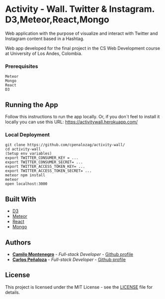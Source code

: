 # Activity - Wall. Twitter & Instagram. D3,Meteor,React,Mongo

Web application with the purpose of visualize and interact with Twitter and Instagram content based in a Hashtag. 

Web app developed for the final project in the CS Web Development course at University of Los Andes, Colombia.

### Prerequisites

```
Meteor
Mongo
React
D3
```
## Running the App

Follow this instructions to run the app locally. Or, if you don´t feel to install it locally you can use this URL: https://activitywall.herokuapp.com/

### Local Deployment

```
git clone https://github.com/cpenalozag/activity-wall/
cd activity-wall
(Setup env variables)
export TWITTER_CONSUMER_KEY = ...
export TWITTER_CONSUMER_SECRET= ...
export TWITTER_ACCESS_TOKEN_KEY= ...
export TWITTER_ACCESS_TOKEN_SECRET= ...
meteor npm install
meteor
open localhost:3000
```

## Built With

* [D3](https://d3js.org)
* [Meteor](https://www.meteor.com)
* [React](https://reactjs.org)
* [Mongo](https://www.mongodb.com) 


## Authors

* **[Camilo Montenegro](https://ca-montenegro.github.io/)** - *Full-stack Developer* - [Github profile](https://github.com/ca-montenegro)
* **[Carlos Peñaloza](https://cpenalozag.github.io/)** - *Full-stack Developer* - [Github profile](https://github.com/cpenalozag)


## License

This project is licensed under the MIT License - see the [LICENSE](LICENSE) file for details.

 

